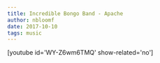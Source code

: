 ```yaml
---
title: Incredible Bongo Band - Apache
author: nbloomf
date: 2017-10-10
tags: music
---
```


[youtube id='WY-Z6wm6TMQ' show-related='no']
